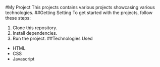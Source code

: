 #My Project
This projects contains various projects showcasing various technologies.
##Getting Setting
To get started with the projects, follow these steps:
1. Clone this repository.
2. Install dependencies.
3. Run the project.
##Technologies Used
- HTML
- CSS
- Javascript
